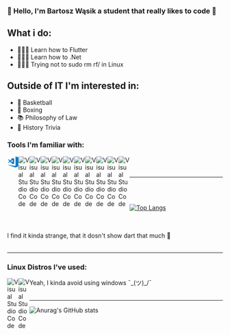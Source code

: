 ### 🎉 Hello, I'm Bartosz Wąsik a student that really likes to code 🎉

## What i do:
 - 👨🏻‍💻 Learn how to Flutter
 - 👨🏻‍💻 Learn how to .Net
 - 👨🏻‍💻 Trying not to sudo rm rf/ in Linux
## Outside of IT I'm interested in:
 - 🏀 Basketball
 - 🥊 Boxing
 - 📚 Philosophy of Law
 - 📜 History Trivia

### Tools I'm familiar with:
<img align="left" alt="Visual Studio Code" width="26px" src="https://raw.githubusercontent.com/github/explore/80688e429a7d4ef2fca1e82350fe8e3517d3494d/topics/visual-studio-code/visual-studio-code.png" />
<img align="left" alt="Visual Studio Code" width="26px" src="https://upload.wikimedia.org/wikipedia/commons/5/59/Visual_Studio_Icon_2019.svg" />
<img align="left" alt="Visual Studio Code" width="26px" src="https://upload.wikimedia.org/wikipedia/commons/e/e2/Atom_1.0_icon.png" />
<img align="left" alt="Visual Studio Code" width="26px" src="https://dashboard.snapcraft.io/site_media/appmedia/2018/11/snap-icon.png" />
<img align="left" alt="Visual Studio Code" width="26px" src="https://upload.wikimedia.org/wikipedia/commons/thumb/9/9c/IntelliJ_IDEA_Icon.svg/1024px-IntelliJ_IDEA_Icon.svg.png"/>
<img align="left" alt="Visual Studio Code" width="26px" src="https://upload.wikimedia.org/wikipedia/commons/thumb/a/ae/Github-desktop-logo-symbol.svg/1024px-Github-desktop-logo-symbol.svg.png"/>
<img align="left" alt="Visual Studio Code" width="26px" src="https://iconarchive.com/download/i106280/papirus-team/papirus-apps/resolve.ico"/>
<img align="left" alt="Visual Studio Code" width="26px" src="https://upload.wikimedia.org/wikipedia/commons/thumb/4/45/The_GIMP_icon_-_gnome.svg/1024px-The_GIMP_icon_-_gnome.svg.png"/>
<img align="left" alt="Visual Studio Code" width="26px" src="https://iconape.com/wp-content/files/il/21180/png/adobe-illustrator-cc-2019.png"/>
<img align="left" alt="Visual Studio Code" width="26px" src="https://upload.wikimedia.org/wikipedia/commons/9/9e/Affinity_designer_icon_2019.png"/>
<img align="left" alt="Visual Studio Code" width="26px" src="https://cdn0.iconfinder.com/data/icons/web-social-and-folder-icons/512/Unity_3D.png"/>
<br />
<br />


---  
<br />
<br />


[![Top Langs](https://github-readme-stats.vercel.app/api/top-langs/?username=qnkacz&theme=nord&count_private=true)](https://github.com/anuraghazra/github-readme-stats)

<br />
<br />
I find it kinda strange, that it dosn't show dart that much  🤔

<br />
<br />

---  

### Linux Distros I've used:  
<img align="left" alt="Visual Studio Code" width="26px" src="https://upload.wikimedia.org/wikipedia/commons/thumb/3/3e/Manjaro-logo.svg/2048px-Manjaro-logo.svg.png"/>
<img align="left" alt="Visual Studio Code" width="26px" src="https://upload.wikimedia.org/wikipedia/commons/thumb/3/3f/Linux_Mint_logo_without_wordmark.svg/190px-Linux_Mint_logo_without_wordmark.svg.png"/>

Yeah, I kinda avoid using windows ¯\_(ツ)_/¯
<br />
<br />


---

![Anurag's GitHub stats](https://github-readme-stats.vercel.app/api?username=qnkacz&count_private=true&show_icons=true&theme=nord&count_private=true&hide=prs,issues,contribs)
